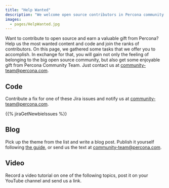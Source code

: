 ```yaml
---
title: "Help Wanted"
description: "We welcome open source contributors in Percona community and encourage participating in different activities: contributing code and fixing bugs, writing blog posts and creating video content. We also offer valuable gifts for contributing."
images:
  - pages/HelpWanted.jpg
---
```


Want to contribute to open source and earn a valuable gift from Percona? Help us the most wanted content and code and join the ranks of contributors. On this page, we gathered some tasks that we offer you to accomplish. In exchange for that, you will gain not only the feeling of belonging to the big open source community, but also get some enjoyable gift from Percona Community Team. Just contact us at community-team@percona.com.

## Code

Contribute a fix for one of these Jira issues and notify us at community-team@percona.com. 

{{% jiraGetNewbieIssues %}}

## Blog

Pick up the theme from the list and write a blog post. Publish it yourself following [the guide](http://percona.community/blog/2022/02/10/how-to-publish-blog-post/), or send us the text at community-team@percona.com.

## Video

Record a video tutorial on one of the following topics, post it on your YouTube channel and send us a link.
